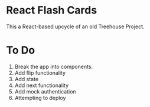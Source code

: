 # React Flash Cards

This a React-based upcycle of an old Treehouse Project.

# To Do

1. Break the app into components.
2. Add flip functionality
3. Add state
4. Add next functionality
5. Add mock authentication
6. Attempting to deploy
